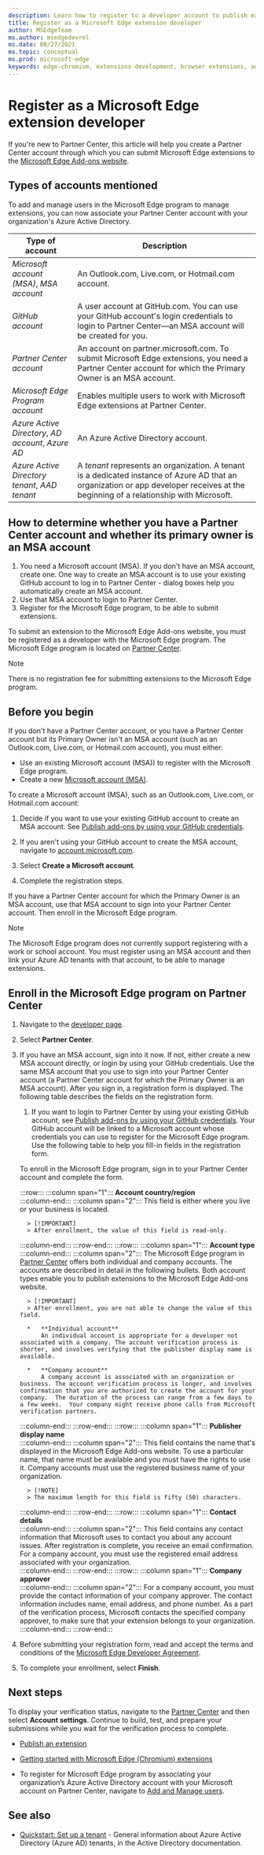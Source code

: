 ```yaml
---
description: Learn how to register to a developer account to publish extensions to Microsoft Edge Add-ons website.
title: Register as a Microsoft Edge extension developer
author: MSEdgeTeam
ms.author: msedgedevrel
ms.date: 08/27/2021
ms.topic: conceptual
ms.prod: microsoft-edge
keywords: edge-chromium, extensions development, browser extensions, add-ons, partner center, developer
---
```

# Register as a Microsoft Edge extension developer

If you're new to Partner Center, this article will help you create a Partner Center account <!-- and register as a Microsoft Edge extension developer --> through which you can submit Microsoft Edge extensions to the [Microsoft Edge Add-ons website](https://microsoftedge.microsoft.com/addons/Microsoft-Edge-Extensions-Home).


<!-- ====================================================================== -->
## Types of accounts mentioned

To add and manage users in the Microsoft Edge program to manage extensions, you can now associate your Partner Center account with your organization's Azure Active Directory.

| Type of account | Description |
|---|---|
| _Microsoft account (MSA)_, _MSA account_ | An Outlook.com, Live.com, or Hotmail.com account. |
| _GitHub account_ | A user account at GitHub.com.  You can use your GitHub account's login credentials to login to Partner Center—an MSA account will be created for you. |
| _Partner Center account_ | An account on partner.microsoft.com.  To submit Microsoft Edge extensions, you need a Partner Center account for which the Primary Owner is an MSA account. |
| _Microsoft Edge Program account_ | Enables multiple users to work with Microsoft Edge extensions at Partner Center. |
| _Azure Active Directory_, _AD account_, _Azure AD_ | An Azure Active Directory account. |
| _Azure Active Directory tenant_, _AAD tenant_ | A _tenant_ represents an organization.  A tenant is a dedicated instance of Azure AD that an organization or app developer receives at the beginning of a relationship with Microsoft. |


<!-- ====================================================================== -->
## How to determine whether you have a Partner Center account and whether its primary owner is an MSA account

<!-- A tenant is needed in the article "Add users to the Microsoft Edge program" (aad-account.md), not in the present article. -->

1. You need a Microsoft account (MSA).  If you don't have an MSA account, create one.  One way to create an MSA account is to use your existing GitHub account to log in to Partner Center - dialog boxes help you automatically create an MSA account.
1. Use that MSA account to login to Partner Center.
1. Register for the Microsoft Edge program, to be able to submit extensions.

<!-- this article has a broader audience than aad-account.md -->

To submit an extension to the Microsoft Edge Add-ons website, you must be registered as a developer with the Microsoft Edge program.  The Microsoft Edge program is located on [Partner Center][MicrosoftPartnerCenter].

> [!NOTE]
> There is no registration fee for submitting extensions to the Microsoft Edge program.


<!-- ====================================================================== -->
## Before you begin

If you don't have a Partner Center account, or you have a Partner Center account but its Primary Owner isn't an MSA account (such as an Outlook.com, Live.com, or Hotmail.com account), you must either:
*  Use an existing Microsoft account (MSA)) to register with the Microsoft Edge program.
*  Create a new [Microsoft account (MSA)][WindowsCommunityEverythingAboutMicrosoftAccounts].

To create a Microsoft account (MSA), such as an Outlook.com, Live.com, or Hotmail.com account:

1. Decide if you want to use your existing GitHub account to create an MSA account.  See [Publish add-ons by using your GitHub credentials](github.md).

1. If you aren't using your GitHub account to create the MSA account, navigate to [account.microsoft.com][MicrosoftAccount].

1. Select **Create a Microsoft account**.

1. Complete the registration steps.

If you have a Partner Center account for which the Primary Owner is an MSA account, use that MSA account to sign into your Partner Center account.  Then enroll in the Microsoft Edge program.

> [!NOTE]
> The Microsoft Edge program does not currently support registering with a work or school account.  You must register using an MSA account and then link your Azure AD tenants with that account, to be able to manage extensions.


<!-- ====================================================================== -->
## Enroll in the Microsoft Edge program on Partner Center

1.  Navigate to the [developer page][MicrosoftPartnerCenter].

1.  Select **Partner Center**.

1.  If you have an MSA account, sign into it now.  If not, either create a new MSA account directly, or login by using your GitHub credentials.  Use the same MSA account that you use to sign into your Partner Center account (a Partner Center account for which the Primary Owner is an MSA account).  After you sign in, a registration form is displayed. The following table describes the fields on the registration form.

    1.  If you want to login to Partner Center by using your existing GitHub account, see [Publish add-ons by using your GitHub credentials](github.md).  Your GitHub account will be linked to a Microsoft account whose credentials you can use to register for the Microsoft Edge program.  Use the following table to help you fill-in fields in the registration form.

    To enroll in the Microsoft Edge program, sign in to your Partner Center account and complete the form.
    
    :::row:::
       :::column span="1":::
          **Account country/region**  
       :::column-end:::
       :::column span="2":::
          This field is either where you live or your business is located.  
          
          > [!IMPORTANT]
          > After enrollment, the value of this field is read-only.  
          
       :::column-end:::
    :::row-end:::
    :::row:::
       :::column span="1":::
          **Account type**  
       :::column-end:::
       :::column span="2":::
          The Microsoft Edge program in [Partner Center][MicrosoftPartnerCenter] offers both individual and company accounts. The accounts are described in detail in the following bullets.  Both account types enable you to publish extensions to the Microsoft Edge Add-ons website.  
          
          > [!IMPORTANT]
          > After enrollment, you are not able to change the value of this field.  
          
          *   **Individual account**  
              An individual account is appropriate for a developer not associated with a company. The account verification process is shorter, and involves verifying that the publisher display name is available.  

          *   **Company account**  
              A company account is associated with an organization or business. The account verification process is longer, and involves confirmation that you are authorized to create the account for your company.  The duration of the process can range from a few days to a few weeks.  Your company might receive phone calls from Microsoft verification partners.
              
       :::column-end:::
    :::row-end:::
    :::row:::
       :::column span="1":::
          **Publisher display name**  
       :::column-end:::
       :::column span="2":::
          This field contains the name that's displayed in the Microsoft Edge Add-ons website.  To use a particular name, that name must be available and you must have the rights to use it.  Company accounts must use the registered business name of your organization.  
          
          > [!NOTE]
          > The maximum length for this field is fifty (50) characters.  
          
       :::column-end:::
    :::row-end:::
    :::row:::
       :::column span="1":::
          **Contact details**  
       :::column-end:::
       :::column span="2":::
          This field contains any contact information that Microsoft uses to contact you about any account issues. After registration is complete, you receive an email confirmation. For a company account, you must use the registered email address associated with your organization.  
       :::column-end:::
    :::row-end:::
    :::row:::
       :::column span="1":::
          **Company approver**  
       :::column-end:::
       :::column span="2":::
          For a company account, you must provide the contact information of your company approver.  The contact information includes name, email address, and phone number.  As a part of the verification process, Microsoft contacts the specified company approver, to make sure that your extension belongs to your organization.  
       :::column-end:::
    :::row-end:::
    
1.  Before submitting your registration form, read and accept the terms and conditions of the [Microsoft Edge Developer Agreement][MicrosoftAppDeveloperAgreement].
1.  To complete your enrollment, select **Finish**.


<!-- ====================================================================== -->
## Next steps

To display your verification status, navigate to the [Partner Center][MicrosoftPartnerCenter] and then select **Account settings**.  Continue to build, test, and prepare your submissions while you wait for the verification process to complete.

*  [Publish an extension][ExtensionsChromiumPublishExtension]

*  [Getting started with Microsoft Edge (Chromium) extensions][ExtensionsChromiumGettingStartedIndex]

*  To register for Microsoft Edge program by associating your organization’s Azure Active Directory account with your Microsoft account on Partner Center, navigate to [Add and Manage users][AddandManageUsers].


<!-- ====================================================================== -->
## See also

*  [Quickstart: Set up a tenant](/azure/active-directory/develop/quickstart-create-new-tenant) - General information about Azure Active Directory (Azure AD) tenants, in the Active Directory documentation.


<!-- links -->
[AddandManageUsers]: ./aad-account.md "Add and Manage users | Microsoft Docs"
[ExtensionsChromiumGettingStartedIndex]: ../getting-started/index.md "Getting started with Microsoft Edge (Chromium) extensions | Microsoft Docs"
[ExtensionsChromiumPublishExtension]: ./publish-extension.md "Publish an extension | Microsoft Docs"
[MicrosoftAppDeveloperAgreement]: /legal/windows/agreements/app-developer-agreement "App Developer agreement | Microsoft Docs"
<!-- external links -->
[MicrosoftAccount]: https://account.microsoft.com/account "Microsoft account"
[MicrosoftPartnerCenter]: https://partner.microsoft.com "Partner Center"
<!-- unnecessarily specific version of the above?  https://partner.microsoft.com/dashboard/microsoftedge/public/login?ref=dd -->
[WindowsCommunityEverythingAboutMicrosoftAccounts]: https://community.windows.com/stories/everything-you-need-to-know-about-microsoft-accounts "Everything you need to know about Microsoft accounts | Windows Community"

